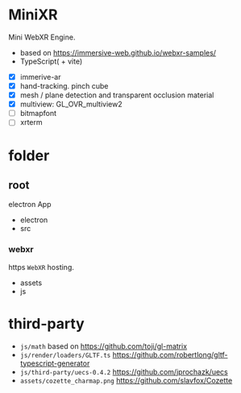 # MiniXR

Mini WebXR Engine.

- based on https://immersive-web.github.io/webxr-samples/
- TypeScript( + vite)

- [x] immerive-ar
- [x] hand-tracking. pinch cube
- [x] mesh / plane detection and transparent occlusion material 
- [x] multiview: GL_OVR_multiview2
- [ ] bitmapfont 
- [ ] xrterm

# folder

## root

electron App

- electron 
- src

### webxr

https `WebXR` hosting.

- assets
- js

# third-party

- `js/math` based on https://github.com/toji/gl-matrix
- `js/render/loaders/GLTF.ts` https://github.com/robertlong/gltf-typescript-generator
- `js/third-party/uecs-0.4.2` https://github.com/jprochazk/uecs
- `assets/cozette_charmap.png` https://github.com/slavfox/Cozette

